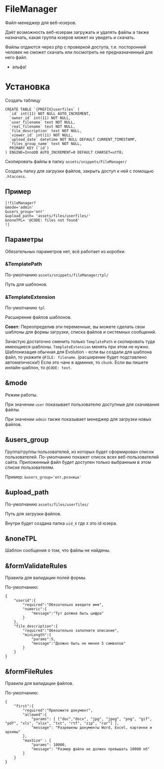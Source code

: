 # FileManager
Файл-менеджер для веб-юзеров.

Даёт возможность веб-юзерам загружать и удалять файлы а также назначать, какая группа юзеров может их увидеть и скачать.

Файлы отдаются через php с проверкой доступа, т.е. посторонний человек не сможет скачать или посмотреть не предназначенный для него файл.

- альфа!

# Установка #

Создать таблицу
```
CREATE TABLE `{PREFIX}userfiles` (
  `id` int(11) NOT NULL AUTO_INCREMENT,
  `owner_id` int(11) NOT NULL,
  `user_filename` text NOT NULL,
  `real_filename` text NOT NULL,
  `file_description` text NOT NULL,
  `viewer_id` int(11) NOT NULL,
  `upload_date` datetime NOT NULL DEFAULT CURRENT_TIMESTAMP,
  `files_group_name` text NOT NULL,
  PRIMARY KEY (`id`)
) ENGINE=InnoDB AUTO_INCREMENT=0 DEFAULT CHARSET=utf8;

```
Скопировать файлы в папку `assets/snippets/FileManager/`

Создать папку для загрузки файлов, закрыть доступ к ней с помощью `.htaccess`.

## Пример ##
```
[!fileManager? 
&mode='admin'
&users_group='опт'
&upload_path= 'assets/files/userfiles/'
&noneTPL= '@CODE: files not found'
!]
```
## Параметры ##
Обязательных параметров нет, всё работает из коробки.

### &TemplatePath ###

По-умолчанию `assets/snippets/fileManager/tpl/`

Путь для шаблонов. 

### &TemplateExtension ###

По-умолчанию `tpl`

Расширение файлов шаблонов.

**Совет:**
Переопределив эти переменные, вы можете сделать свои шаблоны для формы загрузки, списка файлов и системных сообщений. 

Зачастую достаточно сменить только `TemplatePath` и скопировать туда имеющиеся шаблоны. `TemplateExtension` менять при этом не нужно.
Шаблонизация обычная для Evolution - если вы создали для шаблона файл, то укажите `@FILE: filename`. (расширение будет подставлено автоматически!) Если это чанк в админке, то `chunk`. Если вы пишете инлайн-шаблон, то `@CODE: text`.


## &mode ##

Режим работы. 

При значении `user` показывает пользователю доступные для скачивания файлы. 

При значении `admin` также показывает менеджер для загрузки новых файлов.

## &users_group ##

Группа/группы пользователей, из которых будет сформирован список пользователей. По-умолчанию покажет список всех веб-пользователей сайта. Приложенный файл будет доступен только выбранным в этом списке пользователям.

Пример: `&users_group='опт,розница'`

## &upload_path ##

По-умолчанию `assets/files/userfiles/` 

Путь для загрузки файлов.

Внутри будет создана папка `uid_Х` где `Х` это id юзера.

## &noneTPL ##

Шаблон сообщения о том, что файлы не найдены.

## &formValidateRules ##

Правила для валидации полей формы. 

По-умолчанию:
```
{
	"userid":{
		"required":"Обязательно введите имя",
		"numeric":{
			"message":"Тут должна быть цифра"
		}
	},
	"file_description":{
		"required":"Обязательно заполните описание",
		"minLength":{
			"params":5,
			"message":"Должно быть не менее 5 символов"
		}
	}
}
```

## &formFileRules ##
	
Правила для валидации файлов. 

По-умолчанию:
```
{
	"first":{
		"required":"Приложите документ",
		"allowed":{
			"params": [ ["doc","docx", "jpg", "jpeg", "png", "gif", "pdf", "xls", "xlsx", "txt", "rtf", "zip", "rar"] ],
			"message": "Разрешены документы Word, Excel, картинки и архивы"
		},
		"maxSize" : {
			"params": 10000,
			"message": "Размер файла не должен превышать 10000 кб"
		}
	}
}
```








